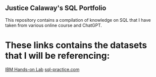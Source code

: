 ## Justice Calaway's SQL Portfolio

This repository contains a compilation of knowledge on SQL that I have taken from various online course and ChatGPT. 

# These links contains the datasets that I will be referencing:
[IBM Hands-on Lab](https://labs.cognitiveclass.ai/v2/tools/datasette?ulid=ulid-9732c1d52618017ef874e02c44800f212ce4bb81)
[sql-practice.com](https://www.sql-practice.com/)
